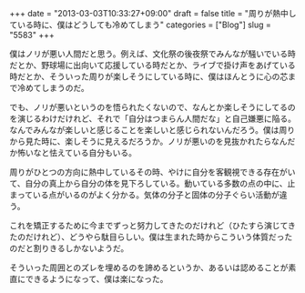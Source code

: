 +++
date = "2013-03-03T10:33:27+09:00"
draft = false
title = "周りが熱中している時に、僕はどうしても冷めてしまう"
categories = ["Blog"]
slug = "5583"
+++

僕はノリが悪い人間だと思う。例えば、文化祭の後夜祭でみんなが騒いでいる時だとか、野球場に出向いて応援している時だとか、ライブで掛け声をあげている時だとか、そういった周りが楽しそうにしている時に、僕はほんとうに心の芯まで冷めてしまうのだ。

でも、ノリが悪いというのを悟られたくないので、なんとか楽しそうにしてるのを演じるわけだけれど、それで「自分はつまらん人間だな」と自己嫌悪に陥る。なんでみんなが楽しいと感じることを楽しいと感じられないんだろう。僕は周りから見た時に、楽しそうに見えるだろうか。ノリが悪いのを見抜かれたらなんだか怖いなと怯えている自分もいる。

周りがひとつの方向に熱中しているその時、やけに自分を客観視できる存在がいて、自分の真上から自分の体を見下ろしている。動いている多数の点の中に、止まっている点がいるのがよく分かる。気体の分子と固体の分子ぐらい活動が違う。

これを矯正するために今までずっと努力してきたのだけれど（ひたすら演じてきたのだけれど）、どうやら駄目らしい。僕は生まれた時からこういう体質だったのだと割りきるしかないようだ。

そういった周囲とのズレを埋めるのを諦めるというか、あるいは認めることが素直にできるようになって、僕は楽になった。
